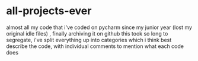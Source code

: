 # all-projects-ever
almost all my code that i've coded on pycharm since my junior year (lost my original idle files) , finally archiving it on github
this took so long to segregate, i've split everything up into categories which i think best describe the code, with individual comments to mention what each code does
